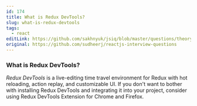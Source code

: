 ```yaml
---
id: 174
title: What is Redux DevTools?
slug: what-is-redux-devtools
tags:
  - react
editLink: https://github.com/sakhnyuk/jsiq/blob/master/questions/theory/react/174.md
original: https://github.com/sudheerj/reactjs-interview-questions
---
```


### What is Redux DevTools?

_Redux DevTools_ is a live-editing time travel environment for Redux with hot reloading, action replay, and customizable UI. If you don't want to bother with installing Redux DevTools and integrating it into your project, consider using Redux DevTools Extension for Chrome and Firefox.
